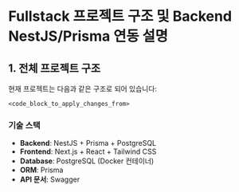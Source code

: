 # Fullstack 프로젝트 구조 및 Backend NestJS/Prisma 연동 설명

## 1. 전체 프로젝트 구조

현재 프로젝트는 다음과 같은 구조로 되어 있습니다:

```
<code_block_to_apply_changes_from>
```

### 기술 스택

- **Backend**: NestJS + Prisma + PostgreSQL
- **Frontend**: Next.js + React + Tailwind CSS
- **Database**: PostgreSQL (Docker 컨테이너)
- **ORM**: Prisma
- **API 문서**: Swagger
